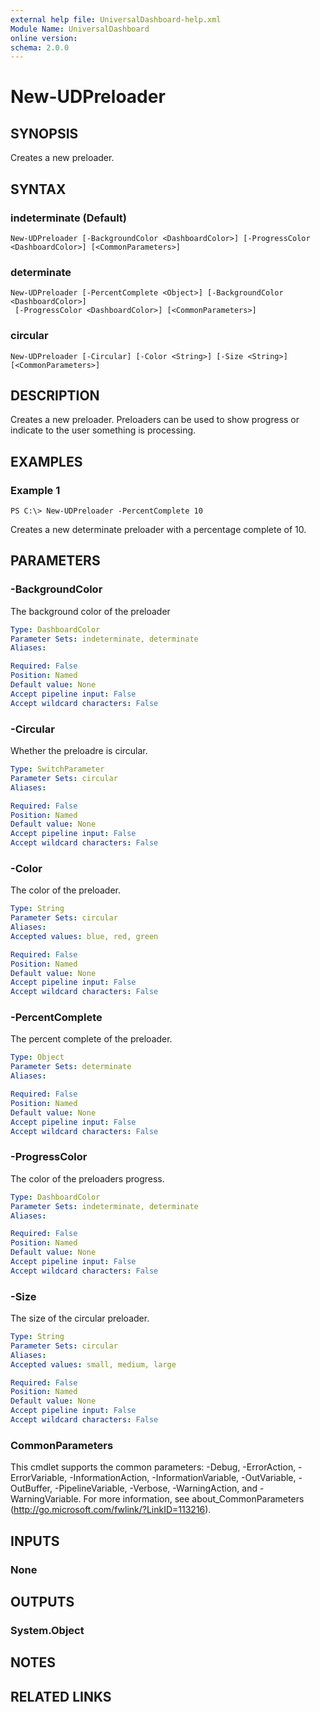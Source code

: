```yaml
---
external help file: UniversalDashboard-help.xml
Module Name: UniversalDashboard
online version:
schema: 2.0.0
---
```


# New-UDPreloader

## SYNOPSIS
Creates a new preloader.

## SYNTAX

### indeterminate (Default)
```
New-UDPreloader [-BackgroundColor <DashboardColor>] [-ProgressColor <DashboardColor>] [<CommonParameters>]
```

### determinate
```
New-UDPreloader [-PercentComplete <Object>] [-BackgroundColor <DashboardColor>]
 [-ProgressColor <DashboardColor>] [<CommonParameters>]
```

### circular
```
New-UDPreloader [-Circular] [-Color <String>] [-Size <String>] [<CommonParameters>]
```

## DESCRIPTION
Creates a new preloader. Preloaders can be used to show progress or indicate to the user something is processing.

## EXAMPLES

### Example 1
```
PS C:\> New-UDPreloader -PercentComplete 10
```

Creates a new determinate preloader with a percentage complete of 10.

## PARAMETERS

### -BackgroundColor
The background color of the preloader

```yaml
Type: DashboardColor
Parameter Sets: indeterminate, determinate
Aliases:

Required: False
Position: Named
Default value: None
Accept pipeline input: False
Accept wildcard characters: False
```

### -Circular
Whether the preloadre is circular.

```yaml
Type: SwitchParameter
Parameter Sets: circular
Aliases:

Required: False
Position: Named
Default value: None
Accept pipeline input: False
Accept wildcard characters: False
```

### -Color
The color of the preloader.

```yaml
Type: String
Parameter Sets: circular
Aliases:
Accepted values: blue, red, green

Required: False
Position: Named
Default value: None
Accept pipeline input: False
Accept wildcard characters: False
```

### -PercentComplete
The percent complete of the preloader.

```yaml
Type: Object
Parameter Sets: determinate
Aliases:

Required: False
Position: Named
Default value: None
Accept pipeline input: False
Accept wildcard characters: False
```

### -ProgressColor
The color of the preloaders progress.

```yaml
Type: DashboardColor
Parameter Sets: indeterminate, determinate
Aliases:

Required: False
Position: Named
Default value: None
Accept pipeline input: False
Accept wildcard characters: False
```

### -Size
The size of the circular preloader.

```yaml
Type: String
Parameter Sets: circular
Aliases:
Accepted values: small, medium, large

Required: False
Position: Named
Default value: None
Accept pipeline input: False
Accept wildcard characters: False
```

### CommonParameters
This cmdlet supports the common parameters: -Debug, -ErrorAction, -ErrorVariable, -InformationAction, -InformationVariable, -OutVariable, -OutBuffer, -PipelineVariable, -Verbose, -WarningAction, and -WarningVariable. For more information, see about_CommonParameters (http://go.microsoft.com/fwlink/?LinkID=113216).

## INPUTS

### None

## OUTPUTS

### System.Object

## NOTES

## RELATED LINKS
